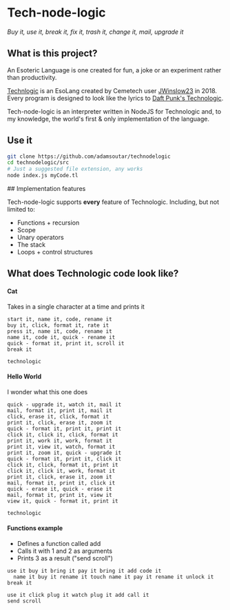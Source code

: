 # Tech-node-logic

*Buy it, use it, break it, fix it, trash it, change it, mail, upgrade it*

## What is this project?

An Esoteric Language is one created for fun, a joke or an experiment rather than
productivity.

[Technlogic](https://esolangs.org/wiki/Technologic) is an EsoLang created by
Cemetech user [JWinslow23](https://www.cemetech.net/forum/viewtopic.php?t=14998&start=0)
in 2018. Every program is designed to look like the lyrics to
[Daft Punk's Technologic](https://www.youtube.com/watch?v=D8K90hX4PrE).

Tech-node-logic is an interpreter written in NodeJS for Technologic and, to my knowledge, the world's
first & only implementation of the language.

## Use it

```bash
git clone https://github.com/adamsoutar/technodelogic
cd technodelogic/src
# Just a suggested file extension, any works
node index.js myCode.tl
```

## Implementation features

Tech-node-logic supports **every** feature of Technologic. Including, but not
limited to:

 - Functions + recursion
 - Scope
 - Unary operators
 - The stack
 - Loops + control structures

## What does Technologic code look like?

#### Cat

Takes in a single character at a time and prints it

```
start it, name it, code, rename it
buy it, click, format it, rate it
press it, name it, code, rename it
name it, code it, quick - rename it
quick - format it, print it, scroll it
break it

technologic
```

#### Hello World

I wonder what this one does

```
quick - upgrade it, watch it, mail it
mail, format it, print it, mail it
click, erase it, click, format it
print it, click, erase it, zoom it
quick - format it, print it, print it
click it, click it, click, format it
print it, work it, work, format it
print it, view it, watch, format it
print it, zoom it, quick - upgrade it
quick - format it, print it, click it
click it, click, format it, print it
click it, click it, work, format it
print it, click, erase it, zoom it
mail, format it, print it, click it
quick - erase it, quick - erase it
mail, format it, print it, view it
view it, quick - format it, print it

technologic
```

#### Functions example

 - Defines a function called add
 - Calls it with 1 and 2 as arguments
 - Prints 3 as a result ("send scroll")

```
use it buy it bring it pay it bring it add code it
  name it buy it rename it touch name it pay it rename it unlock it
break it

use it click plug it watch plug it add call it
send scroll
```
